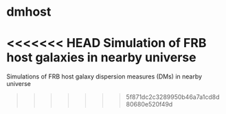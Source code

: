 # dmhost
<<<<<<< HEAD
Simulation of FRB host galaxies in nearby universe
=======
Simulations of FRB host galaxy dispersion measures (DMs) in nearby universe
>>>>>>> 5f871dc2c3289950b46a7a1cd8d80680e520f49d
